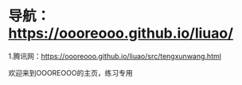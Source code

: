 



# 导航： https://oooreooo.github.io/liuao/

1.腾讯网：https://oooreooo.github.io/liuao/src/tengxunwang.html







欢迎来到OOOREOOO的主页，练习专用
